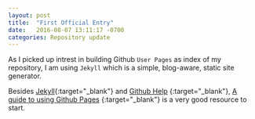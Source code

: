 ```yaml
---
layout: post
title:  "First Official Entry"
date:   2016-08-07 13:11:17 -0700
categories: Repository update
---
```

As I picked up intrest in building Github `User Pages` as index of my repository, I am using `Jekyll` which is a simple, blog-aware, static site generator. 

Besides [Jekyll][jekyll]{:target="_blank"} and [Github Help][github-help] {:target="_blank"}, [A guide to using Github Pages][using-github-pages] {:target="_blank"} is a very good resource to start.

[jekyll]: http://jekyllrb.com/
[github-help]: https://help.github.com/categories/customizing-github-pages/
[using-github-pages]: https://www.thinkful.com/learn/a-guide-to-using-github-pages/
